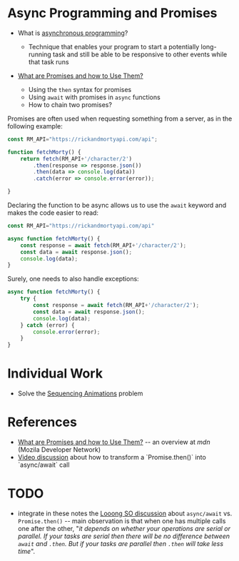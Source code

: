 
# Async Programming and Promises

- What is [asynchronous programming](https://developer.mozilla.org/en-US/docs/Learn/JavaScript/Asynchronous/Introducing)?
	- Technique that enables your program to start a potentially long-running task and still be able to be responsive to other events while that task runs


- [What are Promises and how to Use Them?](https://developer.mozilla.org/en-US/docs/Learn/JavaScript/Asynchronous/Promises) 
	- Using the `then` syntax for promises
	- Using `await` with promises in `async` functions
	- How to chain two promises? 


Promises are often used when requesting something from a server, as in the following example:

```js 
const RM_API="https://rickandmortyapi.com/api";

function fetchMorty() {
	return fetch(RM_API+'/character/2')
		.then(response => response.json())
		.then(data => console.log(data))
		.catch(error => console.error(error));

}
```

Declaring the function to be async allows us to use the `await` keyword and makes the code easier to read:

```js
const RM_API="https://rickandmortyapi.com/api"

async function fetchMorty() {
	const response = await fetch(RM_API+'/character/2');
	const data = await response.json();
	console.log(data);
}
```

Surely, one needs to also handle exceptions: 

```js
async function fetchMorty() {
	try {
		const response = await fetch(RM_API+'/character/2');
		const data = await response.json();
		console.log(data);
	} catch (error) {
		console.error(error);
	}
}
```

# Individual Work
- Solve the [Sequencing Animations](https://developer.mozilla.org/en-US/docs/Learn/JavaScript/Asynchronous/Sequencing_animations) problem

# References
- [What are Promises and how to Use Them?](https://developer.mozilla.org/en-US/docs/Learn/JavaScript/Asynchronous/Promises) -- an overview at *mdn* (Mozila Developer Network)
- [Video discussion]([https://www.youtube.com/watch?v=li7FzDHYZpc&ab_channel=RobertsDevTalk](https://www.youtube.com/watch?v=li7FzDHYZpc&ab_channel=RobertsDevTalk)) about how to transform a `Promise.then()` into `async/await` call


# TODO 
- integrate in these notes the [Looong SO discussion]( https://stackoverflow.com/questions/54495711/async-await-vs-then-which-is-the-best-for-performance/54497100#54497100) about `async/await` vs. `Promise.then()` -- main observation is that when one has multiple calls one after the other, "*it depends on whether your operations are serial or parallel. If your tasks are serial then there will be no difference between `await` and `.then`. But if your tasks are parallel then `.then` will take less time*". 
